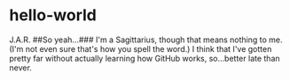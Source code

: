 # hello-world
J.A.R.
##So yeah...###
I'm a Sagittarius, though that means nothing to me. (I'm not even sure that's how you spell the word.)
I think that I've gotten pretty far without actually learning how GitHub works, so...better late than never.



